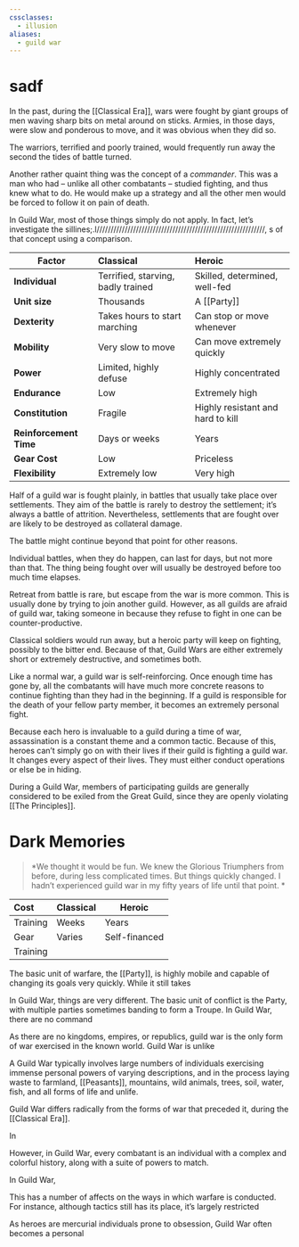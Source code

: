 ```yaml
---
cssclasses:
  - illusion
aliases:
  - guild war
---
```

# sadf
In the past, during the [[Classical Era]], wars were fought by giant groups of men waving sharp bits on metal around on sticks. Armies, in those days, were slow and ponderous to move, and it was obvious when they did so. 

The warriors, terrified and poorly trained, would frequently run away the second the tides of battle turned.

Another rather quaint thing was the concept of a *commander*. This was a man who had – unlike all other combatants – studied fighting, and thus knew what to do. He would make up a strategy and all the other men would be forced to follow it on pain of death.

In Guild War, most of those things simply do not apply. In fact, let’s investigate the sillines;.l////////////////////////////////////////////////////////////, s of that concept using a comparison.

| Factor                 | Classical                          | Heroic                            |
| ---------------------- |:---------------------------------- |:--------------------------------- |
| **Individual**         | Terrified, starving, badly trained | Skilled, determined, well-fed     |
| **Unit size**          | Thousands                          | A [[Party]]                       |
| **Dexterity**          | Takes hours to start marching      | Can stop or move whenever         |
| **Mobility**           | Very slow to move                  | Can move extremely quickly        |
| **Power**              | Limited, highly defuse             | Highly concentrated               |
| **Endurance**          | Low                                | Extremely high                    |
| **Constitution**       | Fragile                            | Highly resistant and hard to kill |
| **Reinforcement Time** | Days or weeks                    | Years                             |
| **Gear Cost**          | Low                                | Priceless                         |
| **Flexibility**        | Extremely low                      | Very high                         |

Half of a guild war is fought plainly, in battles that usually take place over settlements. They aim of the battle is rarely to destroy the settlement; it’s always a battle of attrition. Nevertheless, settlements that are fought over are likely to be destroyed as collateral damage. 

The battle might continue beyond that point for other reasons.

Individual battles, when they do happen, can last for days, but not more than that. The thing being fought over will usually be destroyed before too much time elapses.

Retreat from battle is rare, but escape from the war is more common. This is usually done by trying to join another guild. However, as all guilds are afraid of guild war, taking someone in because they refuse to fight in one can be counter-productive.



Classical soldiers would run away, but a heroic party will keep on fighting, possibly to the bitter end. Because of that, Guild Wars are either extremely short or extremely destructive, and sometimes both. 

Like a normal war, a guild war is self-reinforcing. Once enough time has gone by, all the combatants will have much more concrete reasons to continue fighting than they had in the beginning. If a guild is responsible for the death of your fellow party member, it becomes an extremely personal fight.

Because each hero is invaluable to a guild during a time of war, assassination is a constant theme and a common tactic. Because of this, heroes can’t simply go on with their lives if their guild is fighting a guild war. It changes every aspect of their lives. They must either conduct operations or else be in hiding.



During a Guild War, members of participating guilds are generally considered to be exiled from the Great Guild, since they are openly violating [[The Principles]]. 

# Dark Memories
> *We thought it would be fun.
> We knew the Glorious Triumphers from before, during less complicated times. But things quickly changed. 
> I hadn’t experienced guild war in my fifty years of life until that point. 
> *



| Cost     | Classical | Heroic              |
|:-------- |:--------- | ------------------- |
| Training | Weeks     | Years |
| Gear     | Varies    | Self-financed       |
| Training |           |                     |

The basic unit of warfare, the [[Party]], is highly mobile and capable of changing its goals very quickly. While it still takes 

In Guild War, things are very different. The basic unit of conflict is the Party, with multiple parties sometimes banding to form a Troupe. In Guild War, there are no command


As there are no kingdoms, empires, or republics, guild war is the only form of war exercised in the known world. Guild War is unlike

A Guild War typically involves large numbers of individuals exercising immense personal powers of varying descriptions, and in the process laying waste to farmland, [[Peasants]], mountains, wild animals, trees, soil, water, fish, and all forms of life and unlife.

Guild War differs radically from the forms of war that preceded it, during the [[Classical Era]]. 


In



However, in Guild War, every combatant is an individual with a complex and colorful history, along with a suite of powers to match.

In Guild War, 


This has a number of affects on the ways in which warfare is conducted. For instance, although tactics still has its place, it’s largely restricted

As heroes are mercurial individuals prone to obsession, Guild War often becomes a personal 